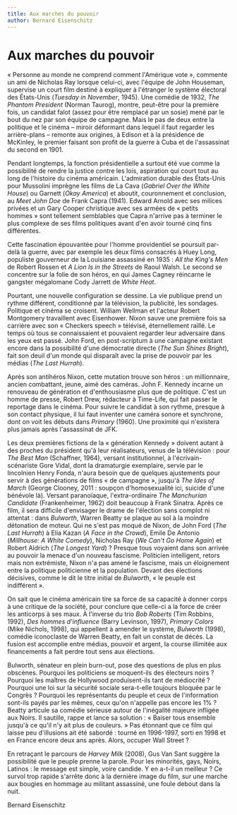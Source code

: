 ```yaml
---
title: Aux marches du pouvoir
author: Bernard Eisenschitz
---
```


# Aux marches du pouvoir

«&nbsp;Personne au monde ne comprend comment l'Amérique vote&nbsp;», commente un ami de Nicholas Ray lorsque celui-ci, avec l'équipe de John Houseman, supervise un court film destiné à expliquer à l'étranger le système électoral des États-Unis (*Tuesday in November*, 1945). Une comédie de 1932, *The Phantom President* (Norman Taurog), montre, peut-être pour la première fois, un candidat falot (assez pour être remplacé par un sosie) mené par le bout du nez par son équipe de campagne. Mais le pas de deux entre la politique et le cinéma –&nbsp;miroir déformant dans lequel il faut regarder les arrière-plans&nbsp;– remonte aux origines, à Edison et à la présidence de McKinley, le premier faisant son profit de la guerre à Cuba et de l'assassinat du second en 1901.

Pendant longtemps, la fonction présidentielle a surtout été vue comme la possibilité de rendre la justice contre les lois, aspiration qui court tout au long de l'histoire du cinéma américain. L'admiration durable des États-Unis pour Mussolini imprègne les films de La Cava (*Gabriel Over the White House*) ou Garnett (*Okay America*) et aboutit, couronnement et conclusion, au *Meet John Doe* de Frank Capra (1941). Edward Arnold avec ses milices privées et un Gary Cooper christique avec ses armées de «&nbsp;petits hommes&nbsp;» sont tellement semblables que Capra n'arrive pas à terminer le plus complexe de ses films politiques avant d'en avoir tourné cinq fins différentes.

Cette fascination épouvantée pour l'homme providentiel se poursuit par-delà la guerre, avec par exemple les deux films consacrés à Huey Long, populiste gouverneur de la Louisiane assassiné en 1935&nbsp;: *All the King's Men* de Robert Rossen et *A Lion Is in the Streets* de Raoul Walsh. Le second se concentre sur la folie de son héros, en qui James Cagney réincarne le gangster mégalomane Cody Jarrett de *White Heat*.

Pourtant, une nouvelle configuration se dessine. La vie publique prend un rythme différent, conditionné par la télévision, la publicité, les sondages. Politique et cinéma se croisent. William Wellman et l'acteur Robert Montgomery travaillent avec Eisenhower. Nixon sauve une première fois sa carrière avec son «&nbsp;Checkers speech&nbsp;» télévisé, éternellement raillé. Le temps où tous se connaissaient et pouvaient regarder leur adversaire dans les yeux est passé. John Ford, en post-scriptum à une campagne existant encore dans la possibilité d'une démocratie directe (*The Sun Shines Bright*), fait son deuil d'un monde qui disparaît avec la prise de pouvoir par les médias (*The Last Hurrah*).

Après son antihéros Nixon, cette mutation trouve son héros&nbsp;: un millionnaire, ancien combattant, jeune, aimé des caméras. John F. Kennedy incarne un renouveau de génération et d'enthousiasme plus que de politique. C'est un homme de presse, Robert Drew, rédacteur à Time-Life, qui fait passer le reportage dans le cinéma. Pour suivre le candidat à son rythme, presque à son contact physique, il lui faut inventer une caméra sonore et synchrone, dont on voit les débuts dans *Primary* (1960). Une proximité qui n'existera plus jamais après l'assassinat de JFK.

Les deux premières fictions de la «&nbsp;génération Kennedy&nbsp;» doivent autant à des proches du président qu'à leur réalisateurs, venus de la télévision&nbsp;: pour *The Best Man* (Schaffner, 1964), versant institutionnel, à l'écrivain-scénariste Gore Vidal, dont la dramaturgie exemplaire, servie par le lincolnien Henry Fonda, n'aura besoin que de quelques ajustements pour servir à des générations de films «&nbsp;de campagne&nbsp;», jusqu'à *The Ides of March* (George Clooney, 2011&nbsp;: soupçon d'homosexualité ici, suicide d'une bénévole là). Versant paranoïaque, l'extra-ordinaire *The Manchurian Candidate* (Frankenheimer, 1962) doit beaucoup à Frank Sinatra. Après ce film, il sera difficile d'envisager le drame de l'élection sans complot ni attentat&nbsp;: dans *Bulworth*, Warren Beatty se plaque au sol à la moindre détonation de moteur. Qui ne s'est pas moqué de Nixon, de John Ford (*The Last Hurrah*) à Elia Kazan (*A Face in the Crowd*), Emile De Antonio (*Millhouse: A White Comedy*), Nicholas Ray (*We Can't Go Home Again*) et Robert Aldrich (*The Longest Yard*)&nbsp;? Presque tous voyaient dans son arrivée au pouvoir la menace d'un nouveau fascisme. Politicien intelligent, retors mais non extrémiste, Nixon n'a pas amené le fascisme, mais un éloignement entre la politique politicienne et la population. Devant des élections décisives, comme le dit le titre initial de *Bulworth*, «&nbsp;le peuple est indifférent&nbsp;».

On sait que le cinéma américain tire sa force de sa capacité à donner corps à une critique de la société, pour conclure que celle-ci a la force de créer les anticorps à ses maux. À l'inverse du trio *Bob Roberts* (Tim Robbins, 1992), *Des hommes d'influence* (Barry Levinson, 1997), *Primary Colors* (Mike Nichols, 1998), qui appellent à amender le système, *Bulworth* (1998), comédie iconoclaste de Warren Beatty, en fait un constat de décès. La fusion est accomplie entre médias, pouvoir et argent, la course illimitée aux financements a fait perdre tout sens aux élections.

Bulworth, sénateur en plein burn-out, pose des questions de plus en plus obscènes. Pourquoi les politiciens se moquent-ils des électeurs noirs&nbsp;? Pourquoi les maîtres de Hollywood produisent-ils tant de médiocrité&nbsp;? Pourquoi une loi sur la sécurité sociale sera-t-elle toujours bloquée par le Congrès&nbsp;? Pourquoi les représentants du peuple et ceux de l'information sont-ils payés par les mêmes, ceux qu'on n'appelle pas encore les 1%&nbsp;? Beatty articule sa comédie sérieuse autour de l'inégalité majeure infligée aux Noirs. Il sautille, rappe et lance sa solution&nbsp;: «&nbsp;Baiser tous ensemble jusqu'à ce qu'il n'y ait plus de couleurs.&nbsp;» Pas étonnant que ce film qui laisse peu d'illusions ait été sabordé&nbsp;: tourné en 1996-1997, sorti en 1998 et en France encore deux ans après. Alors, occuper Wall Street&nbsp;?

En retraçant le parcours de *Harvey Milk* (2008), Gus Van Sant suggère la possibilité que le peuple prenne la parole. Pour les minorités, gays, Noirs, Latinos&nbsp;: le message est simple, voire candide. Y en a-t-il un meilleur&nbsp;? Ce survol trop rapide s'arrête donc à la dernière image du film, sur une marche aux bougies en hommage au militant assassiné, une foule debout dans la nuit. 

Bernard Eisenschitz
